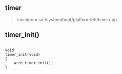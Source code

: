 
## timer

> location = src/system/boot/platform/efi/timer.cpp

## timer_init()

```

void
timer_init(void)
{
	arch_timer_init();
}

```
